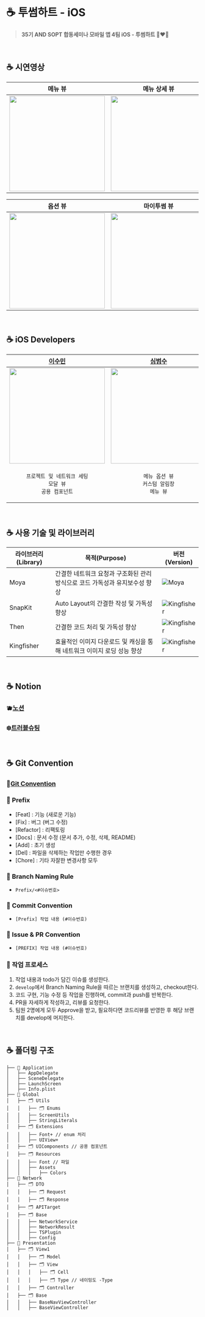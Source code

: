 # ☕️ 투썸하트 - iOS
> **35기 AND SOPT 합동세미나 모바일 앱 4팀 iOS - 투썸하트 👩‍❤️‍👨**

<br>

## ☕️ 시연영상
| 메뉴 뷰 | 메뉴 상세 뷰 | 주문 모달 뷰 |
| --- | --- | --- |
| <img src="https://github.com/user-attachments/assets/732ee010-18d4-4285-8c26-61966af66794" width="250"/> | <img src="https://github.com/user-attachments/assets/b0765ff9-3434-4e91-9668-f8f07d9bb401" width="250"/> | <img src="https://github.com/user-attachments/assets/1e2fc1b0-b49e-4552-8f5b-81c1b1527045" width="250"/> | <img src="https://github.com/user-attachments/assets/706f616a-edee-45f7-9778-56abd0b7a5ca" width="250"/> | 

| 옵션 뷰 | 마이투썸 뷰 |
| --- | --- |
| <img src="https://github.com/user-attachments/assets/92099891-fdae-42bc-b116-2cbbf00ea620" width="250"/> | <img src="https://github.com/user-attachments/assets/4b05bec4-9eab-46f5-b935-e43207a0c625" width="250"/> |
<br>

## ☕️ iOS Developers

| [이수민](https://github.com/cirtuare) | [심범수](https://github.com/rafa-e1) | [김예지](https://github.com/mnbvcxzyj) |
| --- | --- | --- |
| <img src="https://avatars.githubusercontent.com/u/86866423?v=4" width="250"/> | <img src="https://avatars.githubusercontent.com/u/118424182?v=4" width="250"/> | <img src="https://avatars.githubusercontent.com/u/101444425?v=4" width="250"/> | 
| <p align="center"> `프로젝트 및 네트워크 세팅` <br> `모달 뷰` <br/> `공용 컴포넌트` </p> | <p align="center"> `메뉴 옵션 뷰` <br> `커스텀 알림창` <br/> `메뉴 뷰` </p> | <p align="center"> `마이투썸 뷰` <br> `메뉴 상세정보 뷰` </p> | 

<br>

## ☕️ 사용 기술 및 라이브러리
| 라이브러리(Library) | 목적(Purpose)            | 버전(Version)                                                |
| ------------------- | ------------------------ | ------------------------------------------------------------ |
| Moya           | 간결한 네트워크 요청과 구조화된 관리 방식으로 코드 가독성과 유지보수성 향상        | ![Moya](https://img.shields.io/badge/Moya-15.0.3-orange) |
| SnapKit             | Auto Layout의 간결한 작성 및 가독성 향상| ![Kingfisher](https://img.shields.io/badge/SnapKit-5.7.1-black) |
| Then                | 간결한 코드 처리 및 가독성 향상        | ![Kingfisher](https://img.shields.io/badge/Then-3.0.0-white) |
| Kingfisher           | 효율적인 이미지 다운로드 및 캐싱을 통해 네트워크 이미지 로딩 성능 향상 | ![Kingfisher](https://img.shields.io/badge/Kingfisher-8.11.0-yellow) |
<br>

## ☕️ Notion
### 🫐[**노션**](https://www.notion.so/sopt-official/4-e8eec2053f9f477396ca278aca3945fe?pvs=4) <br>
### ❄️[**트러블슈팅**](https://www.notion.so/sopt-official/13b1e48dd96081b68e96cf6cd415d261?pvs=4)
<br>

## ☕️ Git Convention
### 📘[**Git Convention**](https://www.notion.so/sopt-official/Git-13b1e48dd96081c48babc0a64fa5d89d?pvs=4)

### 📍 Prefix
- [Feat]        : 기능 (새로운 기능)  
- [Fix]         : 버그 (버그 수정)  
- [Refactor]    : 리팩토링   
- [Docs]        : 문서 수정 (문서 추가, 수정, 삭제, README)   
- [Add]         : 초기 생성  
- [Del]         : 파일을 삭제하는 작업만 수행한 경우  
- [Chore]       : 기타 자잘한 변경사항 모두


### 📍 Branch Naming Rule
- `Prefix/<#이슈번호>`

### 📍 Commit Convention
- ` [Prefix] 작업 내용 (#이슈번호) `

### 📍 Issue & PR Convention
- ` [PREFIX] 작업 내용 (#이슈번호) `

### 📍 작업 프로세스
1. 작업 내용과 todo가 담긴 이슈를 생성한다.
2. `develop`에서 Branch Naming Rule을 따르는 브랜치를 생성하고, checkout한다.
3. 코드 구현, 기능 수정 등 작업을 진행하며, commit과 push를 반복한다.
4. PR을 자세하게 작성하고, 리뷰를 요청한다.
5. 팀원 2명에게 모두 Approve을 받고, 필요하다면 코드리뷰를 반영한 후 해당 브랜치를 develop에 머지한다.
<br>

## ☕️ 폴더링 구조
```
├── 📁 Application
│   ├── AppDelegate
│   ├── SceneDelegate
│   ├── LaunchScreen
│   ├── Info.plist
├── 📁 Global
│   ├── 🗂️ Utils
│   │   ├── 🗂️ Enums
│   │   ├── ScreenUtils
│   │   ├── StringLiterals
│   ├── 🗂️ Extensions
│   │   ├── Font+ // enum 처리
│   │   ├── UIView+
│   ├── 🗂️ UIComponents // 공용 컴포넌트
│   ├── 🗂️ Resources
│   │   ├── Font // 파일
│   │   ├── Assets
│   │   │   ├── Colors
├── 📁 Network
│   ├── 🗂️ DTO
│   │   ├── 🗂️ Request
│   │   ├── 🗂️ Response
│   ├── 🗂️ APITarget
│   ├── 🗂️ Base
│   │   ├── NetworkService
│   │   ├── NetworkResult
│   │   ├── TSPlugin
│   │   ├── Config
├── 📁 Presentation
│   ├── 🗂️ View1
│   │   ├── 🗂️ Model
│   │   ├── 🗂️ View
│   │   │   ├── 🗂️ Cell
│   │   │   ├── 🗂️ Type // 네이밍도 -Type
│   │   ├── 🗂️ Controller
│   ├── 🗂️ Base
│   │   ├── BaseNavViewController
│   │   ├── BaseViewController

```


